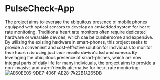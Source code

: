 # PulseCheck-App

The project aims to leverage the ubiquitous presence of mobile phones equipped with optical sensors to develop an embedded system for heart rate monitoring. Traditional heart rate monitors often require dedicated hardware or wearable devices, which can be cumbersome and expensive. By utilizing the existing hardware in smart-phones, this project seeks to provide a convenient and cost-effective solution for individuals to monitor their heart rate using just their mobile device's led and camera. By leveraging the ubiquitous presence of smart-phones, which are now integral parts of daily life for many individuals, the project aims to provide a non-invasive and user-friendly alternative for heart rate monitoring. 
![AB60EE06-9DE7-406F-AE28-7A22B1A265DB](https://github.com/user-attachments/assets/f8048c74-9b15-4143-8e6c-310ca3ffb85b)

